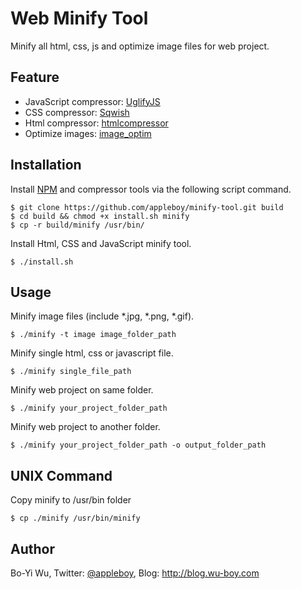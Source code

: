 Web Minify Tool
================

Minify all html, css, js and optimize image files for web project.

Feature
-------------

* JavaScript compressor: [UglifyJS](https://github.com/mishoo/UglifyJS2)
* CSS compressor: [Sqwish](https://github.com/ded/sqwish)
* Html compressor: [htmlcompressor](http://code.google.com/p/htmlcompressor/)
* Optimize images: [image_optim](https://github.com/toy/image_optim)

Installation
-------------

Install [NPM](https://npmjs.org/) and compressor tools via the following script command.

    $ git clone https://github.com/appleboy/minify-tool.git build
    $ cd build && chmod +x install.sh minify
    $ cp -r build/minify /usr/bin/

Install Html, CSS and JavaScript minify tool.

    $ ./install.sh

Usage
-------------

Minify image files (include *.jpg, *.png, *.gif).

    $ ./minify -t image image_folder_path

Minify single html, css or javascript file.

    $ ./minify single_file_path

Minify web project on same folder.

    $ ./minify your_project_folder_path

Minify web project to another folder.

    $ ./minify your_project_folder_path -o output_folder_path

UNIX Command
-------------

Copy minify to /usr/bin folder

    $ cp ./minify /usr/bin/minify

Author
-------------

Bo-Yi Wu, Twitter: [@appleboy](http://twitter.com/appleboy "Twitter"), Blog: http://blog.wu-boy.com
